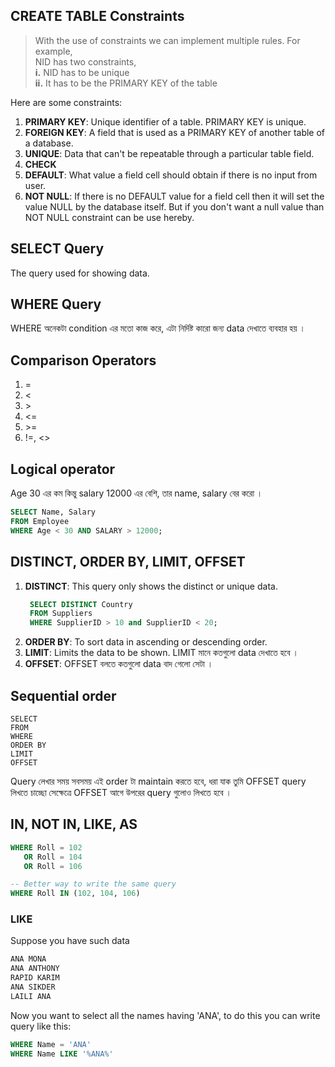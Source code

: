 ## CREATE TABLE Constraints

> With the use of constraints we can implement multiple rules. For example,   
NID has two constraints,  
**i.** NID has to be unique  
**ii.** It has to be the PRIMARY KEY of the table

Here are some constraints:
1. **PRIMARY KEY**: Unique identifier of a table. PRIMARY KEY is unique.
2. **FOREIGN KEY**: A field that is used as a PRIMARY KEY of another table of a database.
3. **UNIQUE**: Data that can't be repeatable through a particular table field.
4. **CHECK**
5. **DEFAULT**: What value a field cell should obtain if there is no input from user.
6. **NOT NULL**: If there is no DEFAULT value for a field cell then it will set the value NULL by the database itself. But if you don't want a null value than NOT NULL constraint can be use hereby.

<!-- Follow up questions -->

## SELECT Query
The query used for showing data. 

## WHERE Query
WHERE অনেকটা condition এর মতো কাজ করে, এটা নির্দিষ্ট কারো জন্য data দেখাতে ব্যবহার হয় । 

## Comparison Operators
1. =
2. < 
3. \>
4. <=
5. \>=
6. !=, <>

## Logical operator
Age 30 এর কম কিন্তু salary 12000 এর বেশি, তার name, salary বের করো । 

```sql
SELECT Name, Salary
FROM Employee
WHERE Age < 30 AND SALARY > 12000;
```

## DISTINCT, ORDER BY, LIMIT, OFFSET
1. **DISTINCT**: This query only shows the distinct or unique data.
   ```sql
    SELECT DISTINCT Country 
    FROM Suppliers
    WHERE SupplierID > 10 and SupplierID < 20;
   ```
2. **ORDER BY**: To sort data in ascending or descending order. 
3. **LIMIT**: Limits the data to be shown. LIMIT মানে কতগুলো data দেখাতে হবে ।  
4. **OFFSET**: OFFSET বলতে কতগুলো data বাদ গেলো সেটা । 

## Sequential order 
```postgres
SELECT
FROM 
WHERE 
ORDER BY 
LIMIT 
OFFSET
```
Query লেখার সময় সবসময় এই order টা maintain করতে হবে, ধরা যাক তুমি OFFSET query লিখতে চাচ্ছো সেক্ষেত্রে OFFSET আগে উপরের query গুলোও লিখতে হবে । 

## IN, NOT IN, LIKE, AS

```sql
WHERE Roll = 102
   OR Roll = 104 
   OR Roll = 106 

-- Better way to write the same query
WHERE Roll IN (102, 104, 106)
```

### LIKE
Suppose you have such data
```sql 
ANA MONA
ANA ANTHONY
RAPID KARIM
ANA SIKDER
LAILI ANA
```
Now you want to select all the names having 'ANA', to do this you can write query like this: 
```sql
WHERE Name = 'ANA'
WHERE Name LIKE '%ANA%'
```
